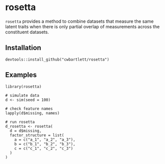 # rosetta

`rosetta` provides a method to combine datasets that measure the same latent traits when there is only partial overlap of measurements across the constituent datasets.

## Installation

```{r}
devtools::install_github("cwbartlett/rosetta")
```

## Examples

```{r}
library(rosetta)

# simulate data
d <- sim(seed = 100)

# check feature names
lapply(d$missing, names)

# run rosetta
d_rosetta <- rosetta(
  d = d$missing,
  factor_structure = list(
    a = c("a_1", "a_2", "a_3"),
    b = c("b_1", "b_2", "b_3"),
    c = c("c_1", "c_2", "c_3")
  )
)
```
